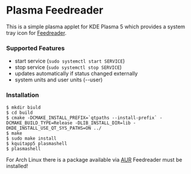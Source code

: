 # Plasma Feedreader

This is a simple plasma applet for KDE Plasma 5 which provides a system tray icon for [Feedreader](https://jangernert.github.io/FeedReader/).


### Supported Features
* start service (`sudo systemctl start SERVICE`)
* stop service (`sudo systemctl stop SERVICE`)
* updates automatically if status changed externally
* system units and user units (--user)

### Installation
```
$ mkdir biuld
$ cd build
$ cmake -DCMAKE_INSTALL_PREFIX=`qtpaths --install-prefix` -DCMAKE_BUILD_TYPE=Release -DLIB_INSTALL_DIR=lib -DKDE_INSTALL_USE_QT_SYS_PATHS=ON ../
$ make
$ sudo make install
$ kquitapp5 plasmashell
$ plasmashell
```

For Arch Linux there is a package available via [AUR](https://aur.archlinux.org/packages/plasma5-applets-feedreader/)
Feedreader must be installed!
